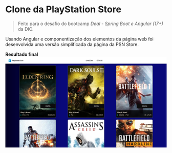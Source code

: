 # Clone da PlayStation Store 

> Feito para o desafio do bootcamp *Deal - Spring Boot e Angular (17+)* da DIO.

Usando Angular e componentização dos elementos da página web foi desenvolvida uma versão simplificada da página da PSN Store.

**Resultado final**
![](./.github/resultado%20final%20dio-angular-psn-clone.png)


